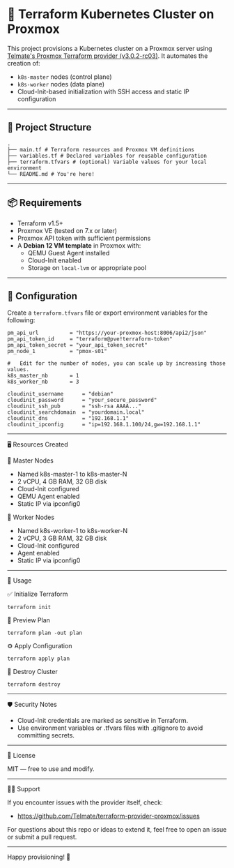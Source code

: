 # 🧱 Terraform Kubernetes Cluster on Proxmox

This project provisions a Kubernetes cluster on a Proxmox server using [Telmate's Proxmox Terraform provider (v3.0.2-rc03)](https://github.com/Telmate/terraform-provider-proxmox). It automates the creation of:

- `k8s-master` nodes (control plane)
- `k8s-worker` nodes (data plane)
- Cloud-Init-based initialization with SSH access and static IP configuration

---

## 📁 Project Structure

```
.
├── main.tf # Terraform resources and Proxmox VM definitions
├── variables.tf # Declared variables for reusable configuration
├── terraform.tfvars # (optional) Variable values for your local environment
└── README.md # You're here!
```

---

## 📦 Requirements

- Terraform v1.5+
- Proxmox VE (tested on 7.x or later)
- Proxmox API token with sufficient permissions
- A **Debian 12 VM template** in Proxmox with:
  - QEMU Guest Agent installed
  - Cloud-Init enabled
  - Storage on `local-lvm` or appropriate pool

---

## 🔧 Configuration

Create a `terraform.tfvars` file or export environment variables for the following:

```
pm_api_url          = "https://your-proxmox-host:8006/api2/json"
pm_api_token_id     = "terraform@pve!terraform-token"
pm_api_token_secret = "your_api_token_secret"
pm_node_1           = "pmox-s01"

#   Edit for the number of nodes, you can scale up by increasing those values.
k8s_master_nb       = 1
k8s_worker_nb       = 3

cloudinit_username      = "debian"
cloudinit_password      = "your_secure_password"
cloudinit_ssh_pub       = "ssh-rsa AAAA..."
cloudinit_searchdomain  = "yourdomain.local"
cloudinit_dns           = "192.168.1.1"
cloudinit_ipconfig      = "ip=192.168.1.100/24,gw=192.168.1.1"
```

---

🖥️ Resources Created

🔹 Master Nodes

- Named k8s-master-1 to k8s-master-N
- 2 vCPU, 4 GB RAM, 32 GB disk
- Cloud-Init configured
- QEMU Agent enabled
- Static IP via ipconfig0

🔸 Worker Nodes

- Named k8s-worker-1 to k8s-worker-N
- 2 vCPU, 3 GB RAM, 32 GB disk
- Cloud-Init configured
- Agent enabled
- Static IP via ipconfig0

---

🚀 Usage

✅ Initialize Terraform

```
terraform init
```

📝 Preview Plan

```
terraform plan -out plan
```

⚙️ Apply Configuration

```
terraform apply plan
```

🧨 Destroy Cluster

```
terraform destroy
```

---

🛡️ Security Notes

- Cloud-Init credentials are marked as sensitive in Terraform.
- Use environment variables or .tfvars files with .gitignore to avoid committing secrets.

---

🤝 License

MIT — free to use and modify.

---

🙋‍♂️ Support

If you encounter issues with the provider itself, check:

- https://github.com/Telmate/terraform-provider-proxmox/issues

For questions about this repo or ideas to extend it, feel free to open an issue or submit a pull request.

---

Happy provisioning! 🚀
